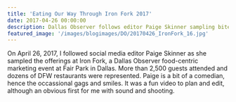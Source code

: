 ```yaml
---
title: 'Eating Our Way Through Iron Fork 2017'
date: 2017-04-26 00:00:00
description: Dallas Observer follows editor Paige Skinner sampling bites at Iron Fork 2017
featured_image: '/images/blogimages/DO/20170426_IronFork_16.jpg'
---
```


<script src="https://cdn.jwplayer.com/players/xPP00Q7B-sRSMXw85.js"></script>

On April 26, 2017, I followed social media editor Paige Skinner as she sampled the offerings at Iron Fork, a Dallas Observer food-centric marketing event at Fair Park in Dallas. More than 2,500 guests attended and dozens of DFW restaurants were represented. Paige is a bit of a comedian, hence the occassional gags and smiles. It was a fun video to plan and edit, although an obvious first for me with sound and shooting. 


